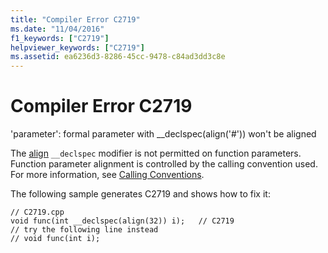 ```yaml
---
title: "Compiler Error C2719"
ms.date: "11/04/2016"
f1_keywords: ["C2719"]
helpviewer_keywords: ["C2719"]
ms.assetid: ea6236d3-8286-45cc-9478-c84ad3dd3c8e
---
```

# Compiler Error C2719

'parameter': formal parameter with __declspec(align('#')) won't be aligned

The [align](../../cpp/align-cpp.md) `__declspec` modifier is not permitted on function parameters. Function parameter alignment is controlled by the calling convention used. For more information, see [Calling Conventions](../../cpp/calling-conventions.md).

The following sample generates C2719 and shows how to fix it:

```
// C2719.cpp
void func(int __declspec(align(32)) i);   // C2719
// try the following line instead
// void func(int i);
```